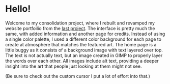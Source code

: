 # Hello!

Welcome to my consolidation project, where I rebuilt and revamped my website portfoilio from the [last project](https://github.com/alcalaaha/webs2023spring).
The interface is pretty much the same, with added information and another page for credits. Instead of using a single color palette, I used a different color background for each page to create at atmosphere that matches the featured art. The home page is a little buggy as it consists of a background image with text layered over top. The text is not actually text, but an image created in GIMP to properly layer the words over each other. All images include alt text, providing a deeper insight into the art that people just looking at them might not see. 

(Be sure to check out the custom cursor I put a lot of effort into that.)
